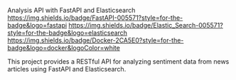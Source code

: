 Analysis API with FastAPI and Elasticsearch
https://img.shields.io/badge/FastAPI-005571?style=for-the-badge&logo=fastapi
https://img.shields.io/badge/Elastic_Search-005571?style=for-the-badge&logo=elasticsearch
https://img.shields.io/badge/Docker-2CA5E0?style=for-the-badge&logo=docker&logoColor=white

This project provides a RESTful API for analyzing sentiment data from news articles using FastAPI and Elasticsearch.
